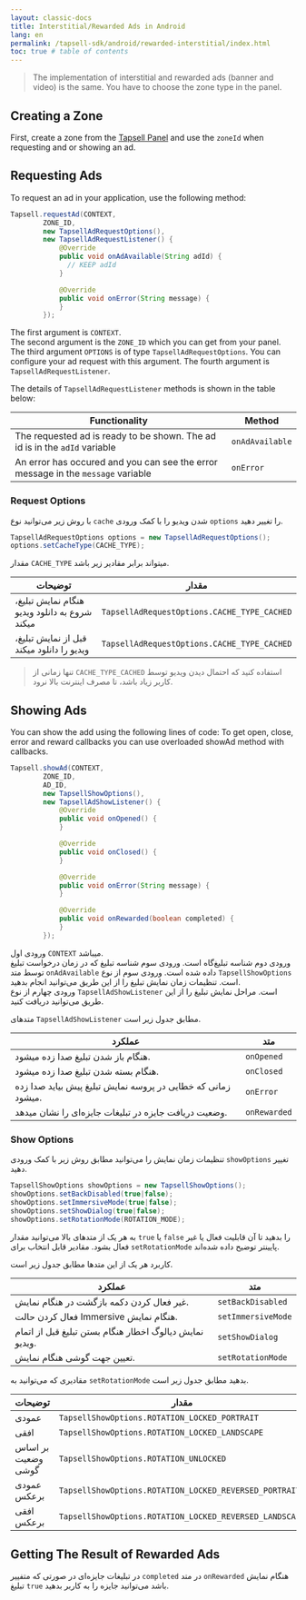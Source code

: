 ```yaml
---
layout: classic-docs
title: Interstitial/Rewarded Ads in Android
lang: en
permalink: /tapsell-sdk/android/rewarded-interstitial/index.html
toc: true # table of contents
---
```

>The implementation of interstitial and rewarded ads (banner and video) is the same. You have to choose the zone type in the panel.

## Creating a Zone
First, create a zone from the [Tapsell Panel](https://dashboard.tapsell.ir/) and use the `zoneId` when requesting and or showing an ad.

## Requesting Ads
To request an ad in your application, use the following method:

```java
Tapsell.requestAd(CONTEXT,
        ZONE_ID,
        new TapsellAdRequestOptions(),
        new TapsellAdRequestListener() {
            @Override
            public void onAdAvailable(String adId) {
              // KEEP adId
            }

            @Override
            public void onError(String message) {
            }
        });
```

The first argument is `CONTEXT`.  
The second argument is the `ZONE_ID` which you can get from your panel.  
The third argument `OPTIONS` is of type `TapsellAdRequestOptions`. You can configure your ad request with this argument.
The fourth argument is `TapsellAdRequestListener`.
  
The details of `TapsellAdRequestListener` methods is shown in the table below:

| Functionality | Method |
| - | - |
| The requested ad is ready to be shown. The ad id is in the `adId` variable | `onAdAvailable` |
| An error has occured and you can see the error message in the `message` variable | `onError` | 

### Request Options
با روش زیر می‌توانید نوع `cache` شدن ویدیو را با کمک ورودی `options` را تغییر دهید.  
```java
TapsellAdRequestOptions options = new TapsellAdRequestOptions();
options.setCacheType(CACHE_TYPE);
```
مقدار `CACHE_TYPE` میتواند برابر مقادیر زیر باشد.

| توضیحات | مقدار |
| - | - |
| هنگام نمایش تبلیغ، شروع به دانلود ویدیو میکند | `TapsellAdRequestOptions.CACHE_TYPE_CACHED` |
| قبل از نمایش تبلیغ، ویدیو را دانلود میکند | `TapsellAdRequestOptions.CACHE_TYPE_CACHED` |

>تنها زمانی از `CACHE_TYPE_CACHED` استفاده کنید که احتمال دیدن ویدیو توسط کاربر زیاد باشد، تا مصرف اینترنت بالا نرود.

## Showing Ads
You can show the add using the following lines of code:
To get open, close, error and reward callbacks you can use overloaded showAd method with callbacks.

```java
Tapsell.showAd(CONTEXT,
        ZONE_ID,
        AD_ID,
        new TapsellShowOptions(),
        new TapsellAdShowListener() {
            @Override
            public void onOpened() {
            }

            @Override
            public void onClosed() {
            }

            @Override
            public void onError(String message) {
            }

            @Override
            public void onRewarded(boolean completed) {
            }
        });
```

ورودی اول `CONTEXT` میباشد.  
ورودی دوم شناسه تبلیغ‌گاه است.
ورودی سوم شناسه تبلیغ که در زمان درخواست تبلیغ توسط متد `onAdAvailable` داده شده است.
ورودی سوم از نوع `TapsellShowOptions` است. تنظیمات زمان نمایش تبلیغ را از این طریق می‌توانید انجام بدهید.  
ورودی چهارم از نوع `TapsellAdShowListener` است. مراحل نمایش تبلیغ را از این طریق می‌توانید دریافت کنید.  

متدهای `TapsellAdShowListener` مطابق جدول زیر است.

| عملکرد | متد |
| - | - |
| هنگام باز شدن تبلیغ صدا زده میشود. | `onOpened` |
| هنگام بسته شدن تبلیغ صدا زده میشود. | `onClosed` |
| زمانی که خطایی در پروسه نمایش تبلیغ پیش بیاید صدا زده میشود. | `onError` |
| وضعیت دریافت جایزه در تبلیغات جایزه‌ای را نشان میدهد. | `onRewarded` |

### Show Options
تنظیمات زمان نمایش را می‌توانید مطابق روش زیر با کمک ورودی `showOptions` تغییر دهید.
```java
TapsellShowOptions showOptions = new TapsellShowOptions();
showOptions.setBackDisabled(true|false);
showOptions.setImmersiveMode(true|false);
showOptions.setShowDialog(true|false);
showOptions.setRotationMode(ROTATION_MODE);
```
به هر یک از متدهای بالا می‌توانید مقدار `true` یا `false` را بدهید تا آن قابلیت فعال یا غیر فعال بشود. مقادیر قابل انتخاب برای `setRotationMode` پایینتر توضیح داده شده‌اند.  

کاربرد هر یک از این متدها مطابق جدول زیر است.

| عملکرد | متد |
| - | - |
| غیر فعال کردن دکمه بازگشت در هنگام نمایش. | `setBackDisabled` |
| فعال کردن حالت Immersive هنگام نمایش. | `setImmersiveMode` |
| نمایش دیالوگ اخطار هنگام بستن تبلیغ قبل از اتمام ویدیو. | `setShowDialog` |
| تعیین جهت گوشی هنگام نمایش. | `setRotationMode` |
  
  
مقادیری که می‌توانید به `setRotationMode` بدهید مطابق جدول زیر است.

| توضیحات | مقدار |
| - | - |
| عمودی | `TapsellShowOptions.ROTATION_LOCKED_PORTRAIT` |
| افقی | `TapsellShowOptions.ROTATION_LOCKED_LANDSCAPE` |
| بر اساس وضعیت گوشی | `TapsellShowOptions.ROTATION_UNLOCKED` |
| عمودی برعکس | `TapsellShowOptions.ROTATION_LOCKED_REVERSED_PORTRAIT` |
| افقی برعکس | `TapsellShowOptions.ROTATION_LOCKED_REVERSED_LANDSCAPE` |

## Getting The Result of Rewarded Ads
در تبلیغات جایزه‌ای در صورتی که متفییر `completed` در متد `onRewarded` هنگام نمایش تبلیغ `true` باشد می‌توانید جایزه را به کاربر بدهید.

